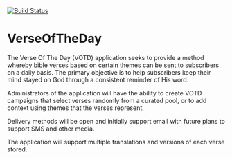 [![Build Status](https://travis-ci.org/crafton/VerseOfTheDay.svg?branch=development)](https://travis-ci.org/crafton/VerseOfTheDay)

# VerseOfTheDay

The Verse Of The Day (VOTD) application seeks to provide a method whereby bible verses based on certain themes can be sent to subscribers on a daily basis. The primary objective is to help subscribers keep their mind stayed on God through a consistent reminder of His word.

Administrators of the application will have the ability to create VOTD campaigns that select verses randomly from a curated pool, or to add context using themes that the verses represent.

Delivery methods will be open and initially support email with future plans to support SMS and other media.

The application will support multiple translations and versions of each verse stored.
